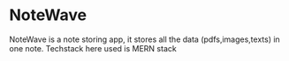 # NoteWave
NoteWave is a note storing app, it stores all the data (pdfs,images,texts) in one note. Techstack here used is MERN stack 
